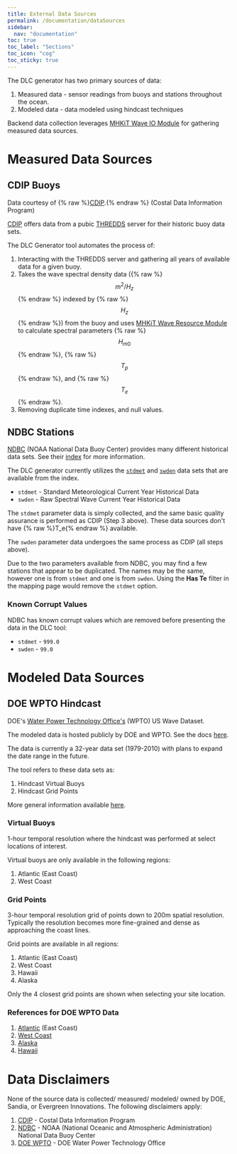 ```yaml
---
title: External Data Sources
permalink: /documentation/dataSources
sidebar:
  nav: "documentation"
toc: true
toc_label: "Sections"
toc_icon: "cog"
toc_sticky: true
---
```


The DLC generator has two primary sources of data:

1. Measured data - sensor readings from buoys and stations throughout the ocean.
2. Modeled data - data modeled using hindcast techniques

Backend data collection leverages [MHKiT Wave IO Module](https://mhkit-software.github.io/MHKiT/mhkit-python/api.wave.html#io) for gathering measured data sources. 

# Measured Data Sources

## CDIP Buoys

Data courtesy of {% raw %}<a href="https://cdip.ucsd.edu/">CDIP</a>.{% endraw %} (Costal Data Information Program)

[CDIP](https://cdip.ucsd.edu/m/deployment/station_view/) offers data from a pubic [THREDDS](http://thredds.cdip.ucsd.edu/thredds/catalog/cdip/archive/catalog.html) server for their historic buoy data sets. 

The DLC Generator tool automates the process of:
1. Interacting with the THREDDS server and gathering all years of available data for a given buoy.
2. Takes the wave spectral density data ({% raw %}$$m^2/H_z$${% endraw %} indexed by {% raw %}$$H_z$${% endraw %}) from the buoy and uses [MHKiT Wave Resource Module](https://mhkit-software.github.io/MHKiT/mhkit-python/api.wave.html#resource) to calculate spectral parameters {% raw %}$$H_{m0}$${% endraw %}, {% raw %}$$T_p$${% endraw %}, and {% raw %}$$T_e$${% endraw %}.
3. Removing duplicate time indexes, and null values.

## NDBC Stations

[NDBC](https://www.ndbc.noaa.gov/) (NOAA National Data Buoy Center) provides many different historical data sets. See their [index](https://www.ndbc.noaa.gov/data/historical/) for more information.

The DLC generator currently utilizes the [`stdmet`](https://www.ndbc.noaa.gov/data/historical/stdmet/) and [`swden`](https://www.ndbc.noaa.gov/data/historical/swden/) data sets that are available from the index. 

- `stdmet` - Standard Meteorological Current Year Historical Data
- `swden` - Raw Spectral Wave Current Year Historical Data

The `stdmet` parameter data is simply collected, and the same basic quality assurance is performed as CDIP (Step 3 above).  These data sources don't have {% raw %}T_e{% endraw %} available.

The `swden` parameter data undergoes the same process as CDIP (all steps above).

Due to the two parameters available from NDBC, you may find a few stations that appear to be duplicated.  The names may be the same, however one is from `stdmet` and one is from `swden`.  Using the **Has Te** filter in the mapping page would remove the `stdmet` option.

### Known Corrupt Values

NDBC has known corrupt values which are removed before presenting the data in the DLC tool:

- `stdmet` - `999.0`
- `swden` - `99.0`

# Modeled Data Sources

## DOE WPTO Hindcast

DOE's [Water Power Technology Office's](https://www.energy.gov/eere/water/water-power-technologies-office) (WPTO) US Wave Dataset.

The modeled data is hosted publicly by DOE and WPTO. See the docs [here](https://registry.opendata.aws/wpto-pds-us-wave/).  

The data is currently a 32-year data set (1979-2010) with plans to expand the date range in the future.

The tool refers to these data sets as:
1. Hindcast Virtual Buoys
2. Hindcast Grid Points

More general information available [here](https://www.nrel.gov/water/wave-hindcast-dataset.html).

### Virtual Buoys

1-hour temporal resolution where the hindcast was performed at select locations of interest.  

Virtual buoys are only available in the following regions:
1. Atlantic (East Coast)
2. West Coast
  
### Grid Points

3-hour temporal resolution grid of points down to 200m spatial resolution.  Typically the resolution becomes more fine-grained and dense as approaching the coast lines.

Grid points are available in all regions:
1. Atlantic (East Coast)
2. West Coast
3. Hawaii
4. Alaska

Only the 4 closest grid points are shown when selecting your site location.

### References for DOE WPTO Data
1. [Atlantic](https://doi.org/10.1016/j.renene.2021.03.037) (East Coast)
2. [West Coast](https://doi.org/10.1016/j.renene.2020.01.077)
3. [Alaska](https://doi.org/10.1016/j.renene.2021.02.005)
4. [Hawaii](https://doi.org/10.1016/j.renene.2021.03.116)

# Data Disclaimers

None of the source data is collected/ measured/ modeled/ owned by DOE, Sandia, or Evergreen Innovations. The following disclaimers apply:
1. [CDIP](https://cdip.ucsd.edu/m/documents/data_access.html#data-use-and-acknowledgements) - Costal Data Information Program
2. [NDBC](https://www.weather.gov/disclaimer) - NOAA (National Oceanic and Atmospheric Administration) National Data Buoy Center
3. [DOE WPTO](https://github.com/openEDI/documentation/blob/main/US_Wave.md#disclaimer-and-attribution) - DOE Water Power Technology Office


